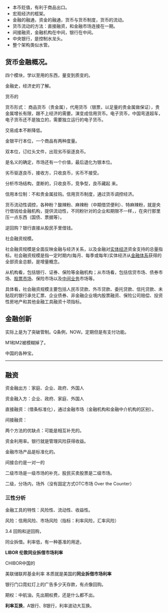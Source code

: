 * 本币贬值，有利于商品出口。
* 宏观经济的框架。
* 金融的融通，资金的融通，货币与货币制度，货币的流动。
* 货币流动的方法：直接融资，和金融市场连接在一期。
* 间接融资，金融机构在中间，银行在中间。
* 中央银行，是控制水龙头。
* 整个架构类似水管。

## 货币金融概况。

四个模块，学以至用的东西，量变到质变的。

金融史，经济史的了解。

货币的

 货币形式： 商品货币（贵金属），代用货币（银票，以足量的贵金属做保证），贵金属增长有限，跟不上经济的需要。演变成信用货币。电子货币，中国弯道超车，电子货币还不是独立的，需要独立运行的电子货币。

交易成本不断降低。

金银平行本位，一个商品有两种度量。

双本位，订红头文件，出现劣币驱逐良币。

是名义的确定，市场还有一个价值，最后退化为银本位。

劣币驱逐良币，接收方，只收良币，劣币不接受。

分析市场结构，垄断的，只收良币，竞争型，良币藏起 来。

信用本位制：不和贵金属挂钩。信用货币制度，通过货币调控经济。

货币流动性调控，各种粉？酸辣粉、麻辣粉（中期借贷便利）、特麻辣粉，就是央行借钱给金融机构，提供流动性，不同粉针对的企业和期限不一样，，在央行那里压一点东西（国债、票据等）。

逆回购？银行直接从股民手里借钱。

社会融资规模。

社会融资规模是全面反映金融与经济关系，以及金融对[实体经济](https://baike.baidu.com/item/实体经济)资金支持的总量指标。社会融资规模是指一定时期内(每月、每季或每年)实体经济从[金融体系](https://baike.baidu.com/item/金融体系)获得的全部资金总额，是增量概念。

从机构看，包括银行、证券、保险等金融机构；从市场看，包括信贷市场、债券市场、[股票市场](https://baike.baidu.com/item/股票市场)、保险市场以及[中间业务](https://baike.baidu.com/item/中间业务)市场等。

具体看，社会融资规模主要包括人民币贷款、外币贷款、委托贷款、信托贷款、未贴现的银行承兑汇票、企业债券、非金融企业境内股票融资、保险公司赔偿、投资性房地产和其他金融工具融资十项指标。

## 金融创新

实际上是为了突破管制。Q条例，NOW。定期但是有支付功能。

M1和M2被模糊掉了。

中国的各种宝。

---

## 融资

资金融出方：家庭、企业、政府、外国人

资金融入方：企业、政府、家庭、外国人

直接融资：（借条标准化），通过金融市场（金融机构和金融中介机构的区别）。

间接融资：

两个方法的优缺点：可能是相互补充的。

资金利用率。银行就是管理风险获得收益。

金融市场产品是标准化的。

间接合约是一对一的

二级市场是一级市场的补充，股民买卖股票是二级市场。

二级，分场内，场外（没有固定方式OTC市场 Over the Counter）

### 三性分析

金融工具的特性：风险性、流动性、收益性。

风险：信用风险、市场风险（指标：利率风险，汇率风险）

 3.4 回购和逆回购，

同业拆借。利率低，有一种基准的用途，

**LIBOR 伦敦同业拆借市场利率**

CHIBOR中国的

美联储联邦基金利率   本质就是美国的**同业拆借市场利率**

 银行门口霓虹灯上的广告多少天存款，有点像回购。

期权：中航油，先出期权费，还是什么都不出。

**利率互换**，A银行、B银行，利率波动大互换。

